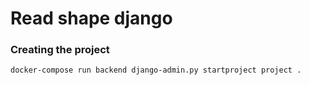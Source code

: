 # Read shape django

### Creating the project

```
docker-compose run backend django-admin.py startproject project .
```